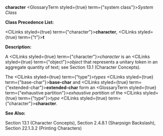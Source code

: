 **character** <GlossaryTerm styled={true} term={"system class"}><i>System Class</i></GlossaryTerm> 



**Class Precedence List:** 



<ClLinks styled={true} term={"character"}><b>character</b></ClLinks>, <ClLinks styled={true} term={"t"}><b>t</b></ClLinks> 



**Description:** 



A <ClLinks styled={true} term={"character"}><i>character</i></ClLinks> is an <ClLinks styled={true} term={"object"}><i>object</i></ClLinks> that represents a unitary token in an aggregate quantity of text; see Section 13.1 (Character Concepts). 



The <ClLinks styled={true} term={"type"}><i>types</i></ClLinks> <ClLinks styled={true} term={"base-char"}><b>base-char</b></ClLinks> and <ClLinks styled={true} term={"extended-char"}><b>extended-char</b></ClLinks> form an <GlossaryTerm styled={true} term={"exhaustive partition"}><i>exhaustive partition</i></GlossaryTerm> of the <ClLinks styled={true} term={"type"}><i>type</i></ClLinks> <ClLinks styled={true} term={"character"}><b>character</b></ClLinks>. 



**See Also:** 



Section 13.1 (Character Concepts), Section 2.4.8.1 (Sharpsign Backslash), Section 22.1.3.2 (Printing Characters) 



